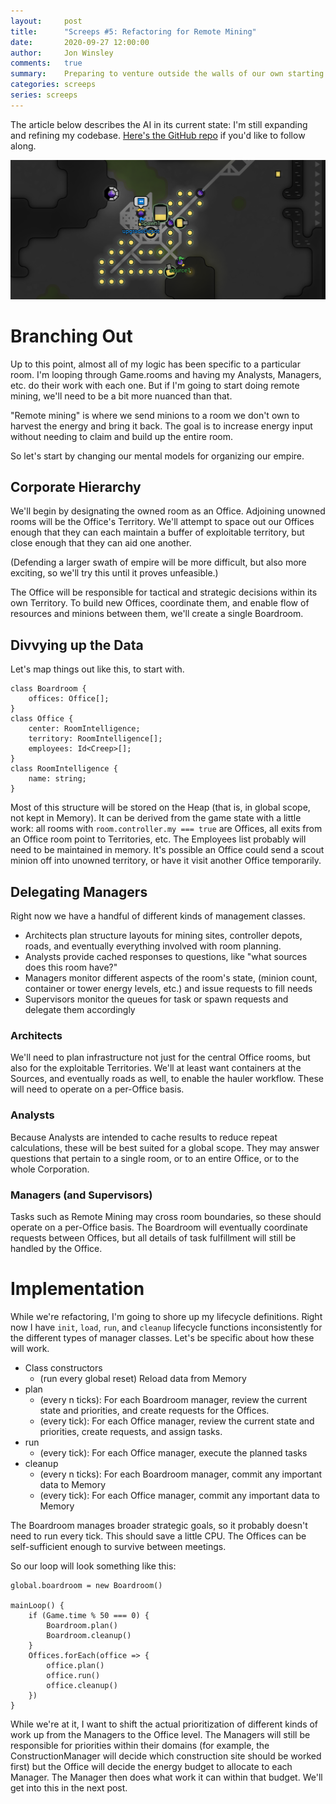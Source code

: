 ```yaml
---
layout:     post
title:      "Screeps #5: Refactoring for Remote Mining"
date:       2020-09-27 12:00:00
author:     Jon Winsley
comments:   true
summary:    Preparing to venture outside the walls of our own starting room
categories: screeps
series: screeps
---
```


The article below describes the AI in its current state: I'm still expanding and refining my codebase. [Here's the GitHub repo](https://github.com/glitchassassin/screeps) if you'd like to follow along.

![Getting ready to branch out to another room](/assets/screeps-9-27.png)

# Branching Out

Up to this point, almost all of my logic has been specific to a particular room. I'm looping through Game.rooms and having my Analysts, Managers, etc. do their work with each one. But if I'm going to start doing remote mining, we'll need to be a bit more nuanced than that.

"Remote mining" is where we send minions to a room we don't own to harvest the energy and bring it back. The goal is to increase energy input without needing to claim and build up the entire room.

So let's start by changing our mental models for organizing our empire.

## Corporate Hierarchy

We'll begin by designating the owned room as an Office. Adjoining unowned rooms will be the Office's Territory. We'll attempt to space out our Offices enough that they can each maintain a buffer of exploitable territory, but close enough that they can aid one another.

(Defending a larger swath of empire will be more difficult, but also more exciting, so we'll try this until it proves unfeasible.)

The Office will be responsible for tactical and strategic decisions within its own Territory. To build new Offices, coordinate them, and enable flow of resources and minions between them, we'll create a single Boardroom.

## Divvying up the Data

Let's map things out like this, to start with.

```
class Boardroom {
    offices: Office[];
}
class Office {
    center: RoomIntelligence;
    territory: RoomIntelligence[];
    employees: Id<Creep>[];
}
class RoomIntelligence {
    name: string;
}
```

Most of this structure will be stored on the Heap (that is, in global scope, not kept in Memory). It can be derived from the game state with a little work: all rooms with `room.controller.my === true` are Offices, all exits from an Office room point to Territories, etc. The Employees list probably will need to be maintained in memory. It's possible an Office could send a scout minion off into unowned territory, or have it visit another Office temporarily.

## Delegating Managers

Right now we have a handful of different kinds of management classes.

* Architects plan structure layouts for mining sites, controller depots, roads, and eventually everything involved with room planning.
* Analysts provide cached responses to questions, like "what sources does this room have?"
* Managers monitor different aspects of the room's state, (minion count, container or tower energy levels, etc.) and issue requests to fill needs
* Supervisors monitor the queues for task or spawn requests and delegate them accordingly

### Architects

We'll need to plan infrastructure not just for the central Office rooms, but also for the exploitable Territories. We'll at least want containers at the Sources, and eventually roads as well, to enable the hauler workflow. These will need to operate on a per-Office basis.

### Analysts

Because Analysts are intended to cache results to reduce repeat calculations, these will be best suited for a global scope. They may answer questions that pertain to a single room, or to an entire Office, or to the whole Corporation.

### Managers (and Supervisors)

Tasks such as Remote Mining may cross room boundaries, so these should operate on a per-Office basis. The Boardroom will eventually coordinate requests between Offices, but all details of task fulfillment will still be handled by the Office.

# Implementation

While we're refactoring, I'm going to shore up my lifecycle definitions. Right now I have `init`, `load`, `run`, and `cleanup` lifecycle functions inconsistently for the different types of manager classes. Let's be specific about how these will work.

* Class constructors
  * (run every global reset) Reload data from Memory
* plan
  * (every n ticks): For each Boardroom manager, review the current state and priorities, and create requests for the Offices.
  * (every tick): For each Office manager, review the current state and priorities, create requests, and assign tasks.
* run
  * (every tick): For each Office manager, execute the planned tasks
* cleanup
  * (every n ticks): For each Boardroom manager, commit any important data to Memory
  * (every tick): For each Office manager, commit any important data to Memory

The Boardroom manages broader strategic goals, so it probably doesn't need to run every tick. This should save a little CPU. The Offices can be self-sufficient enough to survive between meetings.

So our loop will look something like this:

```
global.boardroom = new Boardroom()

mainLoop() {
    if (Game.time % 50 === 0) {
        Boardroom.plan()
        Boardroom.cleanup()
    }
    Offices.forEach(office => {
        office.plan()
        office.run()
        office.cleanup()
    })
}
```

While we're at it, I want to shift the actual prioritization of different kinds of work up from the Managers to the Office level. The Managers will still be responsible for priorities within their domains (for example, the ConstructionManager will decide which construction site should be worked first) but the Office will decide the energy budget to allocate to each Manager. The Manager then does what work it can within that budget. We'll get into this in the next post.
